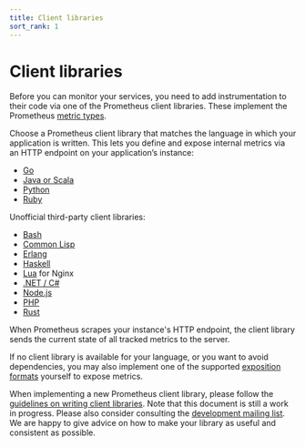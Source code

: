 ```yaml
---
title: Client libraries
sort_rank: 1
---
```


# Client libraries

Before you can monitor your services, you need to add instrumentation to their
code via one of the Prometheus client libraries. These implement the Prometheus
[metric types](/docs/concepts/metric_types/).

Choose a Prometheus client library that matches the language in which your
application is written. This lets you define and expose internal metrics via an
HTTP endpoint on your application’s instance:

* [Go](https://github.com/prometheus/client_golang)
* [Java or Scala](https://github.com/prometheus/client_java)
* [Python](https://github.com/prometheus/client_python)
* [Ruby](https://github.com/prometheus/client_ruby)

Unofficial third-party client libraries:

* [Bash](https://github.com/aecolley/client_bash)
* [Common Lisp](https://github.com/deadtrickster/prometheus.cl)
* [Erlang](https://github.com/deadtrickster/prometheus.erl)
* [Haskell](https://github.com/fimad/prometheus-haskell)
* [Lua](https://github.com/knyar/nginx-lua-prometheus) for Nginx
* [.NET / C#](https://github.com/andrasm/prometheus-net)
* [Node.js](https://github.com/siimon/prom-client)
* [PHP](https://github.com/Jimdo/prometheus_client_php)
* [Rust](https://github.com/pingcap/rust-prometheus)

When Prometheus scrapes your instance's HTTP endpoint, the client library
sends the current state of all tracked metrics to the server.

If no client library is available for your language, or you want to avoid
dependencies, you may also implement one of the supported [exposition
formats](/docs/instrumenting/exposition_formats/) yourself to expose metrics.

When implementing a new Prometheus client library, please follow the
[guidelines on writing client libraries](/docs/instrumenting/writing_clientlibs).
Note that this document is still a work in progress. Please also consider
consulting the [development mailing list](https://groups.google.com/forum/#!forum/prometheus-developers).
We are happy to give advice on how to make your library as useful and
consistent as possible.
